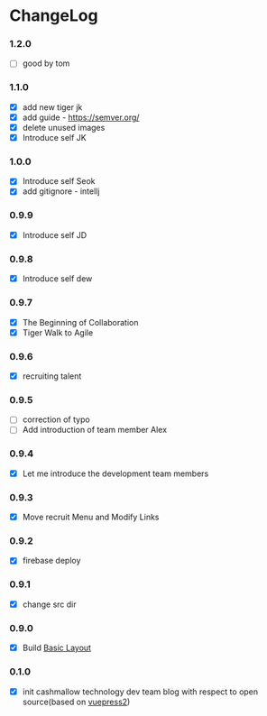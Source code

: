# ChangeLog

### 1.2.0
- [ ] good by tom

### 1.1.0
- [x] add new tiger jk
- [x] add guide - https://semver.org/
- [x] delete unused images
- [x] Introduce self JK

### 1.0.0
- [x] Introduce self Seok
- [x] add gitignore - intellj

### 0.9.9
- [x] Introduce self JD

### 0.9.8
- [x] Introduce self dew 

### 0.9.7
- [x] The Beginning of Collaboration
- [x] Tiger Walk to Agile

### 0.9.6
- [x] recruiting talent

### 0.9.5
- [ ] correction of typo
- [ ] Add introduction of team member Alex

### 0.9.4
- [x] Let me introduce the development team members

### 0.9.3
- [x] Move recruit Menu and Modify Links

### 0.9.2
- [x] firebase deploy

### 0.9.1
- [x] change src dir

### 0.9.0
- [x] Build [Basic Layout](https://v2.vuepress.vuejs.org/guide/configuration.html#config-file)

### 0.1.0
- [x] init cashmallow technology dev team blog with respect to open source(based on [vuepress2](https://v2.vuepress.vuejs.org/))

